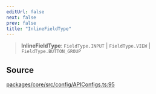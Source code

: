 ```yaml
---
editUrl: false
next: false
prev: false
title: "InlineFieldType"
---
```


> **InlineFieldType**: `FieldType.INPUT` \| `FieldType.VIEW` \| `FieldType.BUTTON_GROUP`

## Source

[packages/core/src/config/APIConfigs.ts:95](https://github.com/mProjectsCode/obsidian-meta-bind-plugin/blob/44a7e027a84722d307997fb2e516e63a228818fe/packages/core/src/config/APIConfigs.ts#L95)
